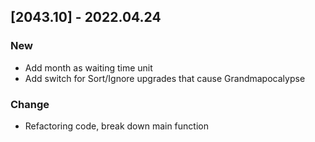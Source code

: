 ## [2043.10] - 2022.04.24
### New
- Add month as waiting time unit
- Add switch for Sort/Ignore upgrades that cause Grandmapocalypse
### Change
- Refactoring code, break down main function